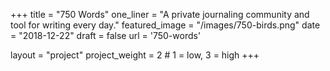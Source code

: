 +++
title = "750 Words"
one_liner = "A private journaling community and tool for writing every day."
featured_image = "/images/750-birds.png"
date = "2018-12-22"
draft = false
url = '750-words'

layout = "project"
project_weight = 2 # 1 = low, 3 = high
+++
